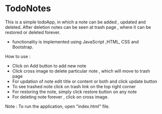 # TodoNotes

This is a simple todoApp, in which a note can be added , updated and deleted. After deletion notes can be seen at trash page , where it can be restored or deleted forever.

* functionality is implemented using JavaScript ,HTML, CSS and Bootstrap.

How to use :

* Click on Add button to add new note
* Click cross image to delete particular note , which will move to trash page
* For updation of note edit title or content or both and click update button
* To see trashed note click on trash link on the top right corner
* For restoring the note, simply click restore button on any note
* For deleting note forever , click on cross image.

Note : To run the application, open "index.html" file.
